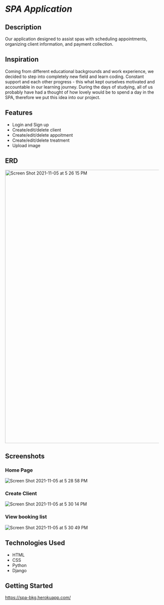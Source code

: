 # _SPA Application_

## Description

Our application designed to assist spas with scheduling appointments, organizing client information, and payment collection. 

## Inspiration

Coming from different educational backgrounds and work experience, we decided to step into completely new field and learn coding.
Constant support and each other progress - this what kept ourselves motivated and accountable in our learning journey.
During the days of studying, all of us probably have had a thought of how lovely would be to spend a day in the SPA,
therefore we put this idea into our project.

## Features

* Login and Sign up
* Create/edit/delete client
* Create/edit/delete appoitment
* Create/edit/delete treatment
* Upload image 


## ERD 

<img width="892" alt="Screen Shot 2021-11-05 at 5 26 15 PM" src="https://user-images.githubusercontent.com/79238258/140580768-ffab71b6-edac-4721-9b3f-132c403f4511.png">

## Screenshots

### Home Page

![Screen Shot 2021-11-05 at 5 28 58 PM](https://user-images.githubusercontent.com/79238258/140580844-4a908b9f-859d-4c43-be5d-d8a9ba66e7c9.png)

### Create Client

![Screen Shot 2021-11-05 at 5 30 14 PM](https://user-images.githubusercontent.com/79238258/140581048-d2c6328b-6abd-4e94-b982-048b982a44fd.png)

### View booking list

![Screen Shot 2021-11-05 at 5 30 49 PM](https://user-images.githubusercontent.com/79238258/140581144-38676aa7-19f8-4f7c-9900-28b6cf866c8b.png)


## Technologies Used

* HTML
* CSS
* Python
* Django


## Getting Started

https://spa-bkg.herokuapp.com/



